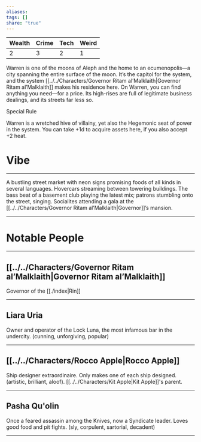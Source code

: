 ```yaml
---
aliases: 
tags: []
share: "true"
---
```

| **Wealth** | **Crime** | **Tech** | **Weird** |
| ---- | ---- | ---- | ---- |
| 2 | 3 | 2 | 1 |

Warren is one of the moons of Aleph and the home to an ecumenopolis—a city spanning the entire surface of the moon. It’s the capitol for the system, and the system [[../../Characters/Governor Ritam al’Malklaith|Governor Ritam al’Malklaith]] makes his residence here. On Warren, you can find anything you need—for a price. Its high-rises are full of legitimate business dealings, and its streets far less so.

Special Rule

Warren is a wretched hive of villainy, yet also the Hegemonic seat of power in the system. You can take +1d to acquire assets here, if you also accept +2 heat.

# Vibe

---

A bustling street market with neon signs promising foods of all kinds in several languages. Hovercars streaming between towering buildings. The bass beat of a basement club playing the latest mix; patrons stumbling onto the street, singing. Socialites attending a gala at the [[../../Characters/Governor Ritam al’Malklaith|Governor]]’s mansion.

---

# Notable People

---

## [[../../Characters/Governor Ritam al’Malklaith|Governor Ritam al’Malklaith]]

Governor of the [[./index|Rin]]

---

## Liara Uria

Owner and operator of the Lock Luna, the most infamous bar in the undercity. (cunning, unforgiving, popular)

---

## [[../../Characters/Rocco Apple|Rocco Apple]]

Ship designer extraordinaire. Only makes one of each ship designed. (artistic, brilliant, aloof). [[../../Characters/Kit Apple|Kit Apple]]'s parent.

---

## Pasha Qu'olin 

Once a feared assassin among the Knives, now a Syndicate leader. Loves good food and pit fights. (sly, corpulent, sartorial, decadent)

---
